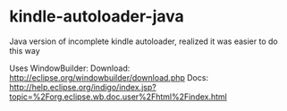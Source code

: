 # kindle-autoloader-java
Java version of incomplete kindle autoloader, realized it was easier to do this way

Uses WindowBuilder: 
Download: http://eclipse.org/windowbuilder/download.php
Docs: http://help.eclipse.org/indigo/index.jsp?topic=%2Forg.eclipse.wb.doc.user%2Fhtml%2Findex.html
